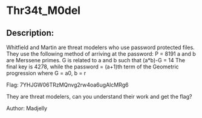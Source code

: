 
# Thr34t_M0del
## Description:
Whitfield and Martin are threat modelers who use password protected files. They use the following method of arriving at the password: P = 8191 a and b are Merssene primes. G is related to a and b such that  (a*b)-G = 14 The final key is 4278, while the password = (a+1)th term of the Geometric progression where G = a0, b = r

Flag: 7YHJGW06TRzMQnvg2rw4oa6ugAlcMRg6

They are threat modelers, can you understand their work and get the flag?

Author: Madjelly

